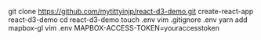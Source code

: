 git clone https://github.com/mytittyinjp/react-d3-demo.git
create-react-app react-d3-demo
cd react-d3-demo
touch .env
vim .gitignore
    .env
yarn add mapbox-gl
vim .env
    MAPBOX-ACCESS-TOKEN=youraccesstoken